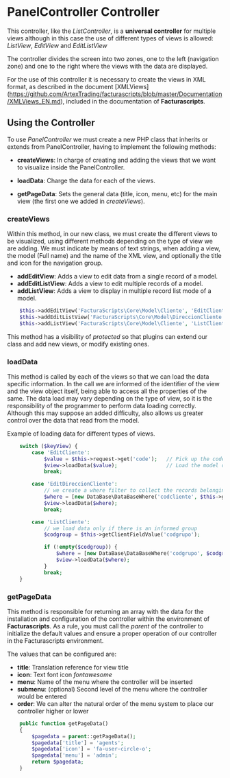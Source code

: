 # PanelController Controller
This controller, like the _ListController_, is a **universal controller** for multiple views
although in this case the use of different types of views is allowed: _ListView_, _EditView_ and _EditListView_

The controller divides the screen into two zones, one to the left (navigation zone) and one to the right
where the views with the data are displayed.

For the use of this controller it is necessary to create the views in XML format, as described in the
document [XMLViews] (https://github.com/ArtexTrading/facturascripts/blob/master/Documentation/XMLViews_EN.md),
included in the documentation of **Facturascripts**.

## Using the Controller
To use _PanelController_ we must create a new PHP class that inherits or extends from PanelController,
having to implement the following methods:

* **createViews**: In charge of creating and adding the views that we want to visualize inside the PanelController.

* **loadData**: Charge the data for each of the views.

* **getPageData**: Sets the general data (title, icon, menu, etc) for the main view (the first one we added in _createViews_).


### createViews
Within this method, in our new class, we must create the different views to be visualized,
using different methods depending on the type of view we are adding. We must indicate by means of text strings,
when adding a view, the model (Full name) and the name of the XML view, and optionally the title and icon
for the navigation group.

* **addEditView**: Adds a view to edit data from a single record of a model.
* **addEditListView**: Adds a view to edit multiple records of a model.
* **addListView**: Adds a view to display in multiple record list mode of a model.

```PHP
    $this->addEditView('FacturaScripts\Core\Model\Cliente', 'EditCliente', 'Cliente');
    $this->addEditListView('FacturaScripts\Core\Model\DireccionCliente', 'EditDireccionCliente', 'Direcciones', 'fa-road');
    $this->addListView('FacturaScripts\Core\Model\Cliente', 'ListCliente', 'Mismo Grupo');
```

This method has a visibility of _protected_ so that plugins can extend our class
and add new views, or modify existing ones.


### loadData
This method is called by each of the views so that we can load the data
specific information. In the call we are informed of the identifier of the view
and the view object itself, being able to access all the properties of the same.
The data load may vary depending on the type of view, so it is the responsibility
of the programmer to perform data loading correctly. Although this may suppose
an added difficulty, also allows us greater control over the data that
read from the model.

Example of loading data for different types of views.

```PHP
    switch ($keyView) {
        case 'EditCliente':
            $value = $this->request->get('code');   // Pick up the code to read
            $view->loadData($value);                // Load the model data for the code
            break;

        case 'EditDireccionCliente':
            // we create a where filter to collect the records belonging to the informed code
            $where = [new DataBase\DataBaseWhere('codcliente', $this->getClientFieldValue('codcliente'))];
            $view->loadData($where);                
            break;

        case 'ListCliente':
            // we load data only if there is an informed group
            $codgroup = $this->getClientFieldValue('codgrupo');

            if (!empty($codgroup)) {
                $where = [new DataBase\DataBaseWhere('codgrupo', $codgroup)];
                $view->loadData($where);
            }
            break;
    }
```


### getPageData
This method is responsible for returning an array with the data for the installation and configuration of the controller
within the environment of **Facturascripts**. As a rule, you must call the _parent_ of the controller to initialize the
default values and ensure a proper operation of our controller in the Facturascripts environment.

The values that can be configured are:
* **title**: Translation reference for view title
* **icon**: Text font icon _fontawesome_
* **menu**: Name of the menu where the controller will be inserted
* **submenu**: (optional) Second level of the menu where the controller would be entered
* **order**: We can alter the natural order of the menu system to place our controller higher or lower

```PHP
    public function getPageData()
    {
        $pagedata = parent::getPageData();
        $pagedata['title'] = 'agents';
        $pagedata['icon'] = 'fa-user-circle-o';
        $pagedata['menu'] = 'admin';
        return $pagedata;
    }
```